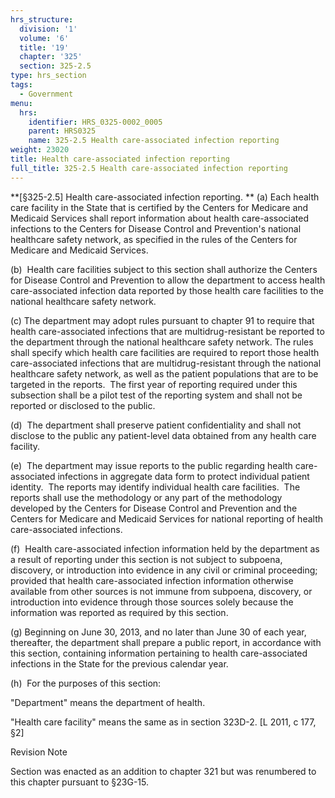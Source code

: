 ```yaml
---
hrs_structure:
  division: '1'
  volume: '6'
  title: '19'
  chapter: '325'
  section: 325-2.5
type: hrs_section
tags:
  - Government
menu:
  hrs:
    identifier: HRS_0325-0002_0005
    parent: HRS0325
    name: 325-2.5 Health care-associated infection reporting
weight: 23020
title: Health care-associated infection reporting
full_title: 325-2.5 Health care-associated infection reporting
---
```

**[§325-2.5] Health care-associated infection reporting. ** (a) Each health care facility in the State that is certified by the Centers for Medicare and Medicaid Services shall report information about health care-associated infections to the Centers for Disease Control and Prevention's national healthcare safety network, as specified in the rules of the Centers for Medicare and Medicaid Services.

(b)  Health care facilities subject to this section shall authorize the Centers for Disease Control and Prevention to allow the department to access health care-associated infection data reported by those health care facilities to the national healthcare safety network.

(c) The department may adopt rules pursuant to chapter 91 to require that health care-associated infections that are multidrug-resistant be reported to the department through the national healthcare safety network. The rules shall specify which health care facilities are required to report those health care-associated infections that are multidrug-resistant through the national healthcare safety network, as well as the patient populations that are to be targeted in the reports.  The first year of reporting required under this subsection shall be a pilot test of the reporting system and shall not be reported or disclosed to the public.

(d)  The department shall preserve patient confidentiality and shall not disclose to the public any patient-level data obtained from any health care facility.

(e)  The department may issue reports to the public regarding health care-associated infections in aggregate data form to protect individual patient identity.  The reports may identify individual health care facilities.  The reports shall use the methodology or any part of the methodology developed by the Centers for Disease Control and Prevention and the Centers for Medicare and Medicaid Services for national reporting of health care-associated infections.

(f)  Health care-associated infection information held by the department as a result of reporting under this section is not subject to subpoena, discovery, or introduction into evidence in any civil or criminal proceeding; provided that health care-associated infection information otherwise available from other sources is not immune from subpoena, discovery, or introduction into evidence through those sources solely because the information was reported as required by this section.

(g) Beginning on June 30, 2013, and no later than June 30 of each year, thereafter, the department shall prepare a public report, in accordance with this section, containing information pertaining to health care-associated infections in the State for the previous calendar year.

(h)  For the purposes of this section:

"Department" means the department of health.

"Health care facility" means the same as in section 323D-2\. [L 2011, c 177, §2]

Revision Note

Section was enacted as an addition to chapter 321 but was renumbered to this chapter pursuant to §23G-15.